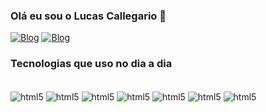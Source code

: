 ### Olá eu sou o Lucas Callegario 🖖


[![Blog](https://img.shields.io/badge/LinkedIn-0077B5?style=for-the-badge&logo=linkedin&logoColor=white)](https://www.linkedin.com/in/lucas-monteiro-39279a225/)
[![Blog](https://img.shields.io/badge/Instagram-E4405F?style=for-the-badge&logo=instagram&logoColor=white)](instagram.com/luscas_ldl/)


### Tecnologias que uso no dia a dia
<div style= "display: inline_block"><br/>
  <img align="center" alt= "html5" src="https://img.shields.io/badge/HTML5-E34F26?style=for-the-badge&logo=html5&logoColor=white" />
  <img align="center" alt= "html5" src="https://img.shields.io/badge/CSS3-1572B6?style=for-the-badge&logo=css3&logoColor=white" />
  <img align="center" alt= "html5" src="https://img.shields.io/badge/Python-14354C?style=for-the-badge&logo=python&logoColor=white" />
  <img align="center" alt= "html5" src="https://img.shields.io/badge/JavaScript-F7DF1E?style=for-the-badge&logo=javascript&logoColor=black" />
  <img align="center" alt= "html5" src="https://img.shields.io/badge/Windows-0078D6?style=for-the-badge&logo=windows&logoColor=white" />
  <img align="center" alt= "html5" src="https://img.shields.io/badge/iOS-000000?style=for-the-badge&logo=ios&logoColor=white" /> 
  <img align="center" alt= "html5" src="https://img.shields.io/badge/PostgreSQL-316192?style=for-the-badge&logo=postgresql&logoColor=white" />
  
</div>
